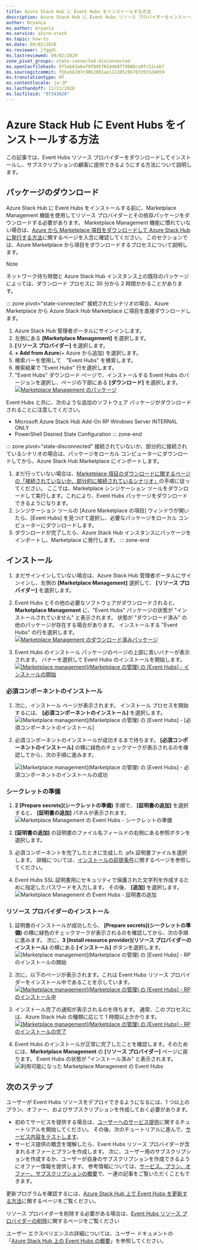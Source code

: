 ```yaml
---
title: Azure Stack Hub に Event Hubs をインストールする方法
description: Azure Stack Hub に Event Hubs リソース プロバイダーをインストールする方法について説明します。
author: BryanLa
ms.author: bryanla
ms.service: azure-stack
ms.topic: how-to
ms.date: 09/02/2020
ms.reviewer: jfggdl
ms.lastreviewed: 09/02/2020
zone_pivot_groups: state-connected-disconnected
ms.openlocfilehash: 975ab63a6af9f895f01d4607f998bca9fc52cebf
ms.sourcegitcommit: f56a5b287c90b2081ae111385c8b7833931d4059
ms.translationtype: HT
ms.contentlocale: ja-JP
ms.lasthandoff: 12/11/2020
ms.locfileid: "97343820"
---
```

# <a name="how-to-install-event-hubs-on-azure-stack-hub"></a>Azure Stack Hub に Event Hubs をインストールする方法

この記事では、Event Hubs リソース プロバイダーをダウンロードしてインストールし、サブスクリプションの顧客に提供できるようにする方法について説明します。

## <a name="download-packages"></a>パッケージのダウンロード

Azure Stack Hub に Event Hubs をインストールする前に、Marketplace Management 機能を使用してリソース プロバイダーとその依存パッケージをダウンロードする必要があります。 Marketplace Management 機能に慣れていない場合は、[Azure から Marketplace 項目をダウンロードして Azure Stack Hub に発行する方法](azure-stack-download-azure-marketplace-item.md)に関するページを入念に確認してください。 このセクションでは、Azure Marketplace から項目をダウンロードするプロセスについて説明します。 

> [!NOTE]
> ネットワーク待ち時間と Azure Stack Hub インスタンス上の既存のパッケージによっては、ダウンロード プロセスに 30 分から 2 時間かかることがあります。 

::: zone pivot="state-connected"
接続されたシナリオの場合、Azure Marketplace から Azure Stack Hub Marketplace に項目を直接ダウンロードします。

1. Azure Stack Hub 管理者ポータルにサインインします。
2. 左側にある **[Marketplace Management]** を選択します。
3. **[リソース プロバイダー]** を選択します。
4. **+ Add from Azure**(+ Azure から追加) を選択します。
5. 検索バーを使用して　"Event Hubs" を検索します。
6. 検索結果で "Event Hubs" 行を選択します。 
7. "Event Hubs" ダウンロード ページで、インストールする Event Hubs のバージョンを選択し、ページの下部にある **[ダウンロード]** を選択します。 
   [![Marketplace Management のパッケージ](media/event-hubs-rp-install/1-marketplace-management-download.png)](media/event-hubs-rp-install/1-marketplace-management-download.png#lightbox)

Event Hubs と共に、次のような追加のソフトウェア パッケージがダウンロードされることに注意してください。

- Microsoft Azure Stack Hub Add-On RP Windows Server INTERNAL ONLY
- PowerShell Desired State Configuration
::: zone-end

::: zone pivot="state-disconnected"
接続されていないか、部分的に接続されているシナリオの場合は、パッケージをローカル コンピューターにダウンロードしてから、Azure Stack Hub Marketplace にインポートします。

1. まだ行っていない場合は、[Marketplace 項目のダウンロードに関するページの「接続されていないか、部分的に接続されているシナリオ」](azure-stack-download-azure-marketplace-item.md?pivots=state-disconnected)の手順に従ってください。 ここでは、Marketplace シンジケーション ツールをダウンロードして実行します。これにより、Event Hubs パッケージをダウンロードできるようになります。
2. シンジケーション ツールの [Azure Marketplace の項目] ウィンドウが開いたら、[Event Hubs] を見つけて選択し、必要なパッケージをローカル コンピューターにダウンロードします。
3. ダウンロードが完了したら、Azure Stack Hub インスタンスにパッケージをインポートし、Marketplace に発行します。 
::: zone-end

## <a name="installation"></a>インストール 

1. まだサインインしていない場合は、Azure Stack Hub 管理者ポータルにサインインし、左側の **[Marketplace Management]** 選択して、 **[リソース プロバイダー]** を選択します。
2. Event Hubs とその他の必要なソフトウェアがダウンロードされると、**Marketplace Management** に、"Event Hubs" パッケージの状態が "インストールされていません" と表示されます。 状態が "ダウンロード済み" の他のパッケージが存在する場合があります。 インストールする "Event Hubs" の行を選択します。
   [![Marketplace Management のダウンロード済みパッケージ](media/event-hubs-rp-install/2-marketplace-management-downloaded.png)](media/event-hubs-rp-install/2-marketplace-management-downloaded.png#lightbox)
 
3. Event Hubs のインストール パッケージのページの上部に青いバナーが表示されます。 バナーを選択して Event Hubs のインストールを開始します。
   [![[Marketplace management]\(Marketplace の管理\) の [Event Hubs] - インストールの開始](media/event-hubs-rp-install/3-marketplace-management-install-ready.png)](media/event-hubs-rp-install/3-marketplace-management-install-ready.png#lightbox)

### <a name="install-prerequisites"></a>必須コンポーネントのインストール

1. 次に、インストール ページが表示されます。 インストール プロセスを開始するには、 **[必須コンポーネントのインストール]** を選択します。
   ![[Marketplace management]\(Marketplace の管理\) の [Event Hubs] - [必須コンポーネントのインストール]](media/event-hubs-rp-install/4-marketplace-management-install-prereqs-start.png)
 
2. 必須コンポーネントのインストールが成功するまで待ちます。 **[必須コンポーネントのインストール]** の横に緑色のチェックマークが表示されるのを確認してから、次の手順に進みます。

   ![[Marketplace management]\(Marketplace の管理\) の [Event Hubs] - 必須コンポーネントのインストールの成功](media/event-hubs-rp-install/5-marketplace-management-install-prereqs-succeeded.png)

### <a name="prepare-secrets"></a>シークレットの準備 

1. **2 [Prepare secrets]\(シークレットの準備\)** 手順で、 **[証明書の追加]** を選択すると、 **[証明書の追加]** パネルが表示されます。
   ![Marketplace Management の Event Hubs - シークレットの準備](media/event-hubs-rp-install/6-marketplace-management-install-prepare-secrets.png)

2. **[証明書の追加]** の証明書のファイル名フィールドの右側にある参照ボタンを選択します。
3. 必須コンポーネントを完了したときに生成した .pfx 証明書ファイルを選択します。 詳細については、[インストールの前提条件](event-hubs-rp-prerequisites.md)に関するページを参照してください。 

4. Event Hubs SSL 証明書用にセキュリティで保護された文字列を作成するために指定したパスワードを入力します。 その後、 **[追加]** を選択します。
   ![Marketplace Management の Event Hubs - 証明書の追加](media/event-hubs-rp-install/7-marketplace-management-install-prepare-secrets-add-cert.png)

### <a name="install-resource-provider"></a>リソース プロバイダーのインストール

1. 証明書のインストールが成功したら、 **[Prepare secrets]\(シークレットの準備\)** の横に緑色のチェックマークが表示されるのを確認してから、次の手順に進みます。 次に、**3 [Install resource provider]\(リソース プロバイダーのインストール\)** の横にある **[インストール]** ボタンを選択します。
   ![[Marketplace management]\(Marketplace の管理\) の [Event Hubs] - RP のインストールの開始](media/event-hubs-rp-install/8-marketplace-management-install-start.png)
 
2. 次に、以下のページが表示されます。これは Event Hubs リソース プロバイダーをインストール中であることを示しています。
   [![[Marketplace management]\(Marketplace の管理\) の [Event Hubs] - RP のインストール中](media/event-hubs-rp-install/9-marketplace-management-install-inprogress.png)](media/event-hubs-rp-install/9-marketplace-management-install-inprogress.png#lightbox)
 
3. インストール完了の通知が表示されるのを待ちます。 通常、このプロセスには、Azure Stack Hub の種類に応じて 1 時間以上かかります。 
   [![[Marketplace management]\(Marketplace の管理\) の [Event Hubs] - RP のインストールの完了](media/event-hubs-rp-install/10-marketplace-management-install-complete.png)](media/event-hubs-rp-install/10-marketplace-management-install-complete.png#lightbox)

4. Event Hubs のインストールが正常に完了したことを確認します。そのためには、**Marketplace Management** の **[リソース プロバイダー]** ページに戻ります。 Event Hubs の状態が "インストール済み" と表示されます。
   ![利用可能になった Marketplace Management の Event Hubs](media/event-hubs-rp-install/11-marketplace-management-rps-installed.png)

## <a name="next-steps"></a>次のステップ

ユーザーが Event Hubs リソースをデプロイできるようになるには、1 つ以上のプラン、オファー、およびサブスクリプションを作成しておく必要があります。 

- 初めてサービスを提供する場合は、[ユーザーへのサービス提供](tutorial-offer-services.md)に関するチュートリアルを開始してください。 その後、次のチュートリアルに進んで、[サービス内容をテストします](tutorial-test-offer.md)。
- サービス提供の概念を理解したら、Event Hubs リソース プロバイダーが含まれるオファーとプランを作成します。 次に、ユーザー用のサブスクリプションを作成するか、ユーザーが自身のサブスクリプションを作成できるようにオファー情報を提供します。 参考情報については、[サービス、プラン、オファー、サブスクリプションの概要](service-plan-offer-subscription-overview.md)で、一連の記事をご覧いただくこともできます。

更新プログラムを確認するには、[Azure Stack Hub 上で Event Hubs を更新する方法](resource-provider-apply-updates.md)に関するページをご覧ください。

リソース プロバイダーを削除する必要がある場合は、[Event Hubs リソース プロバイダーの削除](event-hubs-rp-remove.md)に関するページをご覧ください

ユーザー エクスペリエンスの詳細については、ユーザー ドキュメントの「[Azure Stack Hub 上の Event Hubs の概要](../user/event-hubs-overview.md)」を参照してください。